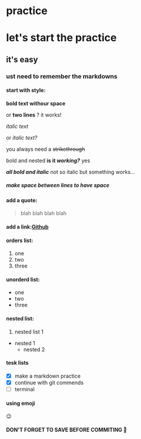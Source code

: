 # practice
# let's start the practice
## it's easy
### ust need to remember the markdowns
#### start with style:
**bold text** **withour space**

or __two lines__ ? it works! 

*italic text*  

or _italic text?_

you always need a ~~strikethrough~~

bold and nested **is it _working?_** yes

***all bold and italic*** not so italic but something works...

##### make space between lines to have space 

#### add a quote: 
> blah blah blah blah

#### add a link:[Github](https://github.com/naomininnig/markdown)
#### orders list:
1. one
2. two
3. three

#### unorderd list:
- one 
- two 
- three

#### nested list: 
1. nested list 1
  - nested 1 
    - nested 2 

#### tesk lists
- [x] make a markdown practice
- [x] continue with git commends
- [ ] terminal

#### using emoji
:wink:  

#### DON'T FORGET TO SAVE BEFORE COMMITING :grimacing:




